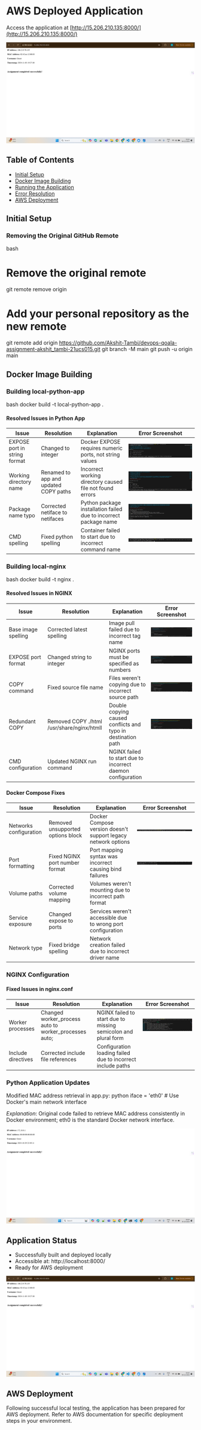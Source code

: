# AWS Deployed Application
Access the application at [http://15.206.210.135:8000/](http://15.206.210.135:8000/)

![Project Screenshot](Images/successful-deployment.png)

## Table of Contents
- [Initial Setup](#initial-setup)
- [Docker Image Building](#docker-image-building)
- [Running the Application](#running-the-application)
- [Error Resolution](#error-resolution)
- [AWS Deployment](#aws-deployment)

## Initial Setup

### Removing the Original GitHub Remote
bash
# Remove the original remote
git remote remove origin

# Add your personal repository as the new remote
git remote add origin https://github.com/Akshit-Tambi/devops-qoala-assignment-akshit_tambi-21ucs015.git
git branch -M main
git push -u origin main


## Docker Image Building
### Building local-python-app
bash
docker build -t local-python-app .


#### Resolved Issues in Python App
| Issue | Resolution | Explanation | Error Screenshot |
|-------|------------|-------------|------------------|
| EXPOSE port in string format | Changed to integer | Docker EXPOSE requires numeric ports, not string values | ![Python Dockerfile EXPOSE Error](./Images/python-expose-error.png) |
| Working directory name | Renamed to app and updated COPY paths | Incorrect working directory caused file not found errors | ![Python Dockerfile Workdir Error](./Images/python-workdir-error.png) |
| Package name typo | Corrected netiface to netifaces | Python package installation failed due to incorrect package name | ![Python Requirements Error](./Images/python-requirements-error.png) |
| CMD spelling | Fixed python spelling | Container failed to start due to incorrect command name | ![Python CMD Error](./Images/python-cmd-error.png) |

### Building local-nginx
bash
docker build -t nginx .


#### Resolved Issues in NGINX
| Issue | Resolution | Explanation | Error Screenshot |
|-------|------------|-------------|------------------|
| Base image spelling | Corrected latest spelling | Image pull failed due to incorrect tag name | ![NGINX Base Image Error](./Images/nginx-base-error.png) |
| EXPOSE port format | Changed string to integer | NGINX ports must be specified as numbers | ![NGINX EXPOSE Error](./Images/nginx-expose-error.png) |
| COPY command | Fixed source file name | Files weren't copying due to incorrect source path | ![NGINX Copy Error](./Images/nginx-copy-error.png) |
| Redundant COPY | Removed COPY ./html /usr/share/nginx/htmll | Double copying caused conflicts and typo in destination path | ![NGINX Redundant Copy](./Images/nginx-redundant-copy.png) |
| CMD configuration | Updated NGINX run command | NGINX failed to start due to incorrect daemon configuration |

#### Docker Compose Fixes
| Issue | Resolution | Explanation | Error Screenshot |
|-------|------------|-------------|------------------|
| Networks configuration | Removed unsupported options block | Docker Compose version doesn't support legacy network options | ![Docker Compose Network Error](./Images/compose-network-error.png) |
| Port formatting | Fixed NGINX port number format | Port mapping syntax was incorrect causing bind failures | ![Docker Compose Port Error](./Images/compose-port-error.png) |
| Volume paths | Corrected volume mapping | Volumes weren't mounting due to incorrect path format |
| Service exposure | Changed expose to ports | Services weren't accessible due to wrong port configuration |
| Network type | Fixed bridge spelling | Network creation failed due to incorrect driver name |

### NGINX Configuration
#### Fixed Issues in nginx.conf
| Issue | Resolution | Explanation | Error Screenshot |
|-------|------------|-------------|------------------|
| Worker processes | Changed worker_process auto to worker_processes auto; | NGINX failed to start due to missing semicolon and plural form | ![NGINX Worker Process Error](./Images/nginx-worker-error.png) |
| Include directives | Corrected include file references | Configuration loading failed due to incorrect include paths |

### Python Application Updates
Modified MAC address retrieval in app.py:
python
iface = 'eth0'  # Use Docker's main network interface

*Explanation*: Original code failed to retrieve MAC address consistently in Docker environment; eth0 is the standard Docker network interface.

![Python MAC Address Update](./Images/python-mac-update.png)

## Application Status
- Successfully built and deployed locally
- Accessible at: http://localhost:8000/
- Ready for AWS deployment

![Successful Deployment](./Images/successful-deployment.png)

## AWS Deployment
Following successful local testing, the application has been prepared for AWS deployment. Refer to AWS documentation for specific deployment steps in your environment.
